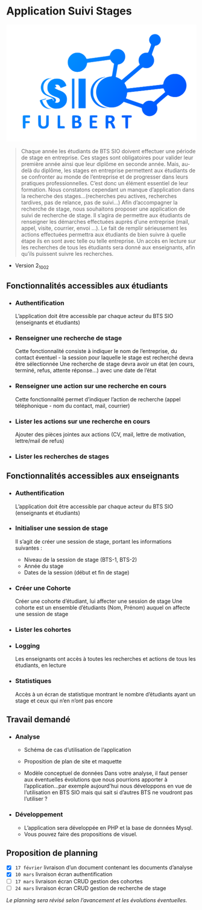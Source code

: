 Application Suivi Stages
=============

![](build/public/img/gradient_icon.png)

> Chaque année les étudiants de BTS SIO doivent effectuer une période de stage en
entreprise. Ces stages sont obligatoires pour valider leur première année ainsi que leur
diplôme en seconde année. Mais, au-delà du diplôme, les stages en entreprise permettent
aux étudiants de se confronter au monde de l’entreprise et de progresser dans leurs
pratiques professionnelles. C’est donc un élément essentiel de leur formation. Nous
constatons cependant un manque d’application dans la recherche des stages...(recherches
peu actives, recherches tardives, pas de relance, pas de suivi...)
Afin d’accompagner la recherche de stage, nous souhaitons proposer une application de
suivi de recherche de stage. Il s’agira de permettre aux étudiants de renseigner les
démarches effectuées auprès d’une entreprise (mail, appel, visite, courrier, envoi ...). Le
fait de remplir sérieusement les actions effectuées permettra aux étudiants de bien suivre
à quelle étape ils en sont avec telle ou telle entreprise. Un accès en lecture sur les
recherches de tous les étudiants sera donné aux enseignants, afin qu’ils puissent suivre les
recherches.

-  Version 2<sub>1002</sub>

## Fonctionnalités accessibles aux étudiants

-  ### Authentification
   L’application doit être accessible par chaque acteur du BTS SIO (enseignants et
   étudiants)

- ### Renseigner une recherche de stage
  Cette fonctionnalité consiste à indiquer le nom de l’entreprise, du contact éventuel -
  la session pour laquelle le stage est recherché devra être sélectionnée 
  Une recherche de stage devra avoir un état (en cours, terminé, refus, attente
  réponse...) avec une date de l’état
  
- ### Renseigner une action sur une recherche en cours
  Cette fonctionnalité permet d’indiquer l’action de recherche (appel téléphonique -
  nom du contact, mail, courrier)
  
- ### Lister les actions sur une recherche en cours
  Ajouter des pièces jointes aux actions (CV, mail, lettre de motivation, lettre/mail de
  refus)

- ### Lister les recherches de stages

## Fonctionnalités accessibles aux enseignants

- ### Authentification
  L’application doit être accessible par chaque acteur du BTS SIO (enseignants et
  étudiants)
  
- ### Initialiser une session de stage
  Il s’agit de créer une session de stage, portant les informations suivantes :
   
  - Niveau de la session de stage (BTS-1, BTS-2)
  - Année du stage
  - Dates de la session (début et fin de stage)
    
- ### Créer une Cohorte
    Créer une cohorte d’étudiant, lui affecter une session de stage
    Une cohorte est un ensemble d’étudiants (Nom, Prénom) auquel on affecte une session
    de stage

- ### Lister les cohortes

- ### Logging
  Les enseignants ont accès à toutes les recherches et actions de tous les étudiants, en
  lecture
  
- ### Statistiques
    Accès à un écran de statistique montrant le nombre d’étudiants ayant un stage et ceux
    qui n’en n’ont pas encore
  
## Travail demandé

- ### Analyse
    - Schéma de cas d’utilisation de l’application
      
    - Proposition de plan de site et maquette
      
    - Modèle conceptuel de données
      Dans votre analyse, il faut penser aux éventuelles évolutions que nous pourrions apporter
      à l’application...par exemple aujourd'hui nous développons en vue de l’utilisation en BTS
      SIO mais qui sait si d’autres BTS ne voudront pas l’utiliser ?

- ### Développement
    - L’application sera développée en PHP et la base de données Mysql.
    - Vous pouvez faire des propositions de visuel.

## Proposition de planning 
- [x] `17 février` livraison d’un document contenant les documents d’analyse
- [x] `10 mars` livraison écran authentification
- [ ] `17 mars` livraison écran CRUD gestion des cohortes
- [ ] `24 mars` livraison écran CRUD gestion de recherche de stage

*Le planning sera révisé selon l’avancement et les évolutions éventuelles.*

